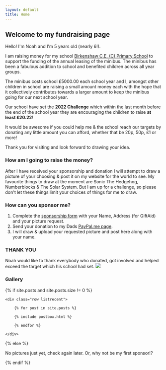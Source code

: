 ```yaml
---
layout: default
title: Home
---
```


## Welcome to my fundraising page

Hello! I'm Noah and I'm 5 years old (nearly 6!).

I am raising money for my school <a href="https://www.birkenshawprimary.org.uk/" target="_blank">Birkenshaw C.E. (C) Primary School</a> to support the funding of the annual leasing of the minibus. The minibus has been a fabulous addition to school and benefited children across all year groups. 

The minibus costs school £5000.00 each school year and I, amongst other children in school are raising a small amount money each with the hope that it collectively contributes towards a larger amount to keep the minibus going for our next school year.

Our school have set the **2022 Challenge** which within the last month before the end of the school year they are encouraging the children to raise **at least £20.22**!

It would be awesome if you could help me & the school reach our targets by donating any little amount you can afford, whether that be 20p, 50p, £1 or more!

Thank you for visiting and look forward to drawing your idea.

### How am I going to raise the money?
After I have received your sponsorship and donation I will attempt to draw a picture of your choosing & post it on my website for the world to see. My favourite things to draw at the moment are Sonic The Hedgehog, Numberblocks & The Solar System. But I am up for a challenge, so please don't let these things limit your choices of things for me to draw.

### How can you sponsor me?
1. Complete the <a href="/schoolbus/sponsor">sponsorship form</a> with your Name, Address (for GiftAid) and your picture request.
2. Send your donation to my Dads <a href="https://paypal.me/andyboot" target="_blank">PayPal.me page</a>.
3. I will draw & upload your requested picture and post here along with your name.

### THANK YOU
Noah would like to thank everybody who donated, got involved and helped exceed the target which his school had set.
<img src="https://noah-boot.github.io/schoolbus/assets/images/posts/Scan%20-%202022-07-11%2019_49_29.jpeg" />

### Gallery

{% if site.posts and site.posts.size != 0 %}

<!-- Posts Index
================================================== -->
<section class="recent-posts">

    <div class="row listrecent">

        {% for post in site.posts %}

        {% include postbox.html %}

        {% endfor %}

    </div>

</section>

{% else %}

No pictures just yet, check again later. Or, why not be my first sponsor!?

{% endif %}
